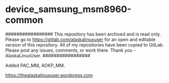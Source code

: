 # device_samsung_msm8960-common

#################
This repository has been archived and is read only. Please go to https://gitlab.com/alaskalinuxuser for an open and editable version of this repository. All of my repositories have been copied to GitLab. Please post any issues, comments, or work there. Thank you - AlaskaLinuxUser.
#################

Added PAC_MM, AOKP_MM.

https://thealaskalinuxuser.wordpress.com

